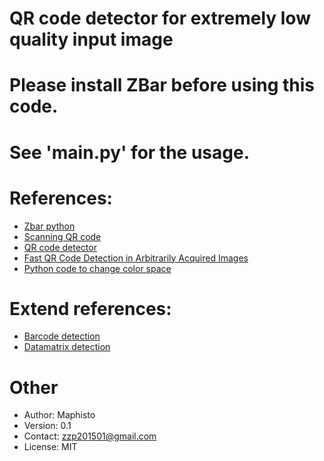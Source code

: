 # QR code detector for extremely low quality input image

# Please install ZBar before using this code.

# See 'main.py' for the usage.

# References:
 - [Zbar python](https://github.com/ZBar/ZBar/tree/master/python)
 - [Scanning QR code](http://aishack.in/tutorials/scanning-qr-codes-1/)
 - [QR code detector](http://blog.csdn.net/xm1050230545/article/details/7041686)
 - [Fast QR Code Detection in Arbitrarily Acquired Images](http://ieeexplore.ieee.org/document/6134743/)
 - [Python code to change color space](http://www.pythonexample.com/code/rgb-to-yuv-conversion-formula/)

# Extend references:
 - [Barcode detection](https://www.pyimagesearch.com/2014/12/15/real-time-barcode-detection-video-python-opencv/)
 - [Datamatrix detection](https://stackoverflow.com/questions/44926316/how-to-locate-and-read-data-matrix-code-with-python)

# Other
 - Author:     Maphisto
 - Version:    0.1
 - Contact:    zzp201501@gmail.com
 - License:    MIT